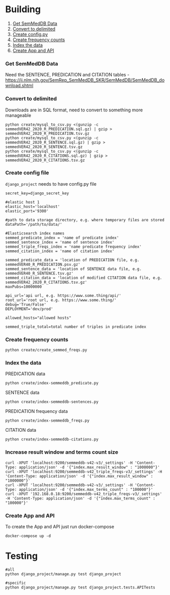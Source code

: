 # Building

1. [Get SemMedDB Data](#get-semmeddb-data)
2. [Convert to delimited](#convert-to-delimited) 
3. [Create config.py](#create-config-file) 
4. [Create frequency counts](#create-frequency-counts)
5. [Index the data](#index-the-data)
6. [Create App and API](#create-app-and-api)


### Get SemMedDB Data

Need the SENTENCE, PREDICATION and CITATION tables - https://ii.nlm.nih.gov/SemRep_SemMedDB_SKR/SemMedDB/SemMedDB_download.shtml

### Convert to delimited 

Downloads are in SQL format, need to convert to something more manageable

```
python create/mysql_to_csv.py <(gunzip -c semmedVER42_2020_R_PREDICATION.sql.gz) | gzip > semmedVER42_2020_R_PREDICATION.tsv.gz
python create/mysql_to_csv.py <(gunzip -c semmedVER42_2020_R_SENTENCE.sql.gz) | gzip > semmedVER42_2020_R_SENTENCE.tsv.gz
python create/mysql_to_csv.py <(gunzip -c semmedVER42_2020_R_CITATIONS.sql.gz) | gzip > semmedVER42_2020_R_CITATIONS.tsv.gz
```

### Create config file

`django_project` needs to have config.py file 

```
secret_key=django_secret_key

#elastic host 1 
elastic_host='localhost'
elastic_port='9300'

#path to data storage directory, e.g. where temporary files are stored
dataPath='/path/to/data/'

#Elasticsearch index names
semmed_predicate_index = 'name of predicate index'
semmed_sentence_index = 'name of sentence index'
semmed_triple_freqs_index = 'name predicate frequency index'
semmed_citation_index = 'name of citation index'

semmed_predicate_data = 'location of PREDICATION file, e.g. semmedVER40_R_PREDICATION.psv.gz'
semmed_sentence_data = 'location of SENTENCE data file, e.g. semmedVER40_R_SENTENCE.tsv.gz'
semmed_citation_data = 'location of modified CITATION data file, e.g. semmedVER42_2020_R_CITATIONS.tsv.gz'
maxPubs=10000000

api_url='api url, e.g. https://www.some.thing/api/'
root_url='root url, e.g. https://www.some.thing/'
debug='True/False'
DEPLOYMENT='dev/prod'

allowed_hosts="allowed hosts"

semmed_triple_total=total number of triples in predicate index
```

### Create frequency counts

`python create/create_semmed_freqs.py`

### Index the data

PREDICATION data

`python create/index-semmeddb_predicate.py`

SENTENCE data

`python create/index-semmeddb-sentences.py`

PREDICATION frequency data

`python create/index-semmeddb_freqs.py`

CITATION data

`python create/index-semmeddb-citations.py`

### Increase result window and terms count size

```
curl -XPUT 'localhost:9200/semmeddb-v42-v3/_settings' -H 'Content-Type: application/json' -d '{"index.max_result_window" : "1000000"}'
curl -XPUT 'localhost:9200/semmeddb-v42_triple_freqs-v3/_settings' -H 'Content-Type: application/json' -d '{"index.max_result_window" : "1000000"}'
curl -XPUT 'localhost:9200/semmeddb-v42-v3/_settings' -H 'Content-Type: application/json' -d '{"index.max_terms_count" : "100000"}'
curl -XPUT '192.168.0.18:9200/semmeddb-v42_triple_freqs-v3/_settings' -H 'Content-Type: application/json' -d '{"index.max_terms_count" : "100000"}'

```

### Create App and API

To create the App and API just run docker-compose

```
docker-compose up -d
```

# Testing

```
#all
python django_project/manage.py test django_project

#specific
python django_project/manage.py test django_project.tests.APITests
```


